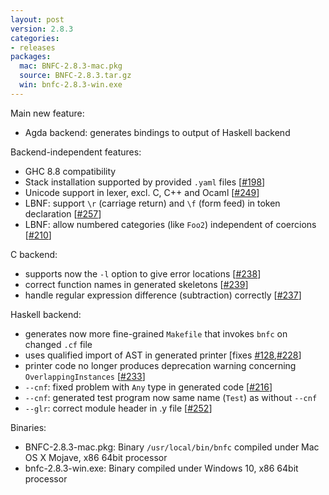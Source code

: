 ```yaml
---
layout: post
version: 2.8.3
categories:
- releases
packages:
  mac: BNFC-2.8.3-mac.pkg
  source: BNFC-2.8.3.tar.gz
  win: bnfc-2.8.3-win.exe
---
```

Main new feature:
* Agda backend: generates bindings to output of Haskell backend

Backend-independent features:

* GHC 8.8 compatibility
* Stack installation supported by provided `.yaml` files [[#198](https://github.com/BNFC/bnfc/issues/198)]
* Unicode support in lexer, excl. C, C++ and Ocaml [[#249](https://github.com/BNFC/bnfc/issues/249)]
* LBNF: support `\r` (carriage return) and `\f` (form feed) in token declaration [[#257](https://github.com/BNFC/bnfc/issues/257)]
* LBNF: allow numbered categories (like `Foo2`) independent of coercions [[#210](https://github.com/BNFC/bnfc/issues/210)]

C backend:

* supports now the `-l` option to give error locations [[#238](https://github.com/BNFC/bnfc/issues/238)]
* correct function names in generated skeletons [[#239](https://github.com/BNFC/bnfc/issues/239)]
* handle regular expression difference (subtraction) correctly [[#237](https://github.com/BNFC/bnfc/issues/237)]

Haskell backend:

* generates now more fine-grained `Makefile` that invokes `bnfc` on changed `.cf` file
* uses qualified import of AST in generated printer [fixes [#128](https://github.com/BNFC/bnfc/issues/128),[#228](https://github.com/BNFC/bnfc/issues/228)]
* printer code no longer produces deprecation warning concerning `OverlappingInstances` [[#233](https://github.com/BNFC/bnfc/issues/233)]
* `--cnf`: fixed problem with `Any` type in generated code [[#216](https://github.com/BNFC/bnfc/issues/216)]
* `--cnf`: generated test program now same name (`Test`) as without `--cnf`
* `--glr`: correct module header in .y file [[#252](https://github.com/BNFC/bnfc/issues/252)]

Binaries:
* BNFC-2.8.3-mac.pkg: Binary `/usr/local/bin/bnfc` compiled under Mac OS X Mojave, x86 64bit processor
* bnfc-2.8.3-win.exe: Binary compiled under Windows 10, x86 64bit processor
